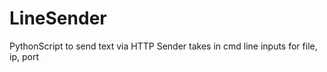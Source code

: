 # LineSender
PythonScript to send text via HTTP
Sender takes in cmd line inputs for file, ip, port 
